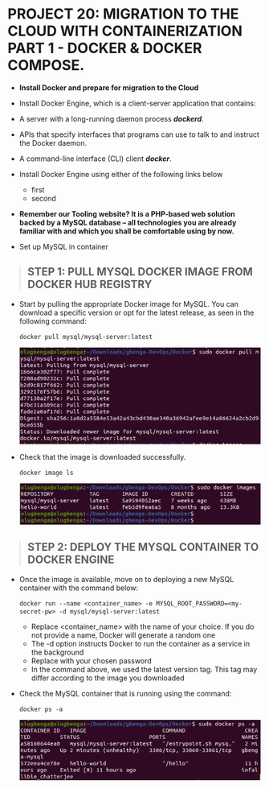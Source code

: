 # PROJECT 20: MIGRATION TO THE CLOUD WITH CONTAINERIZATION PART 1 - DOCKER & DOCKER COMPOSE.

- **Install Docker and prepare for migration to the Cloud**

- Install Docker Engine, which is a client-server application that contains:

- A server with a long-running daemon process **_dockerd_**.
- APIs that specify interfaces that programs can use to talk to and instruct the Docker daemon.
- A command-line interface (CLI) client **_docker_**.

- Install Docker Engine using either of the following links below

  - first
  - second

- **Remember our Tooling website? It is a PHP-based web solution backed by a MySQL database – all technologies you are already familiar with and which you shall be comfortable using by now.**

- Set up MySQL in container

> ## STEP 1: PULL MYSQL DOCKER IMAGE FROM DOCKER HUB REGISTRY

- Start by pulling the appropriate Docker image for MySQL. You can download a specific version or opt for the latest release, as seen in the following command:

  ```
  docker pull mysql/mysql-server:latest
  ```

  ![docker pull](images/project-20/docker-pull.png)

- Check that the image is downloaded successfully.

  ```
  docker image ls
  ```

  ![docker images](images/project-20/check-docker-images.png)

> ## STEP 2: DEPLOY THE MYSQL CONTAINER TO DOCKER ENGINE

- Once the image is available, move on to deploying a new MySQL container with the command below:

  ```
  docker run --name <container_name> -e MYSQL_ROOT_PASSWORD=<my-secret-pw> -d mysql/mysql-server:latest
  ```

  - Replace <container_name> with the name of your choice. If you do not provide a name, Docker will generate a random one
  - The -d option instructs Docker to run the container as a service in the background
  - Replace <my-secret-pw> with your chosen password
  - In the command above, we used the latest version tag. This tag may differ according to the image you downloaded

- Check the MySQL container that is running using the command:

  ```
  docker ps -a
  ```

  ![docker running](images/project-20/running-mysql-container.png)
